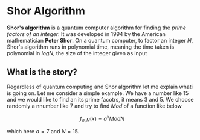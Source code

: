 # Shor Algorithm
__Shor's algorithm__ is a quantum computer algorithm for finding the _prime factors of an integer_. It was developed in 1994 by the American mathematician __Peter Shor__. On a quantum computer, to factor an integer $N$, Shor's algorithm runs in polynomial time, meaning the time taken is polynomial in $log N$, the size of the integer given as input


## What is the story?
Regardless of quantum computing and Shor algorithm let me explain whati is going on. Let me consider a simple example. We have a number like 15 and we would like to find an its prime facotrs, it means 3 and 5. We choose randomly a nnumber like 7 and try to find _Mod_ of a function like below

$$f_{a,N}(x) = a^x Mod N$$

which here $a = 7$ and $N=15$.
